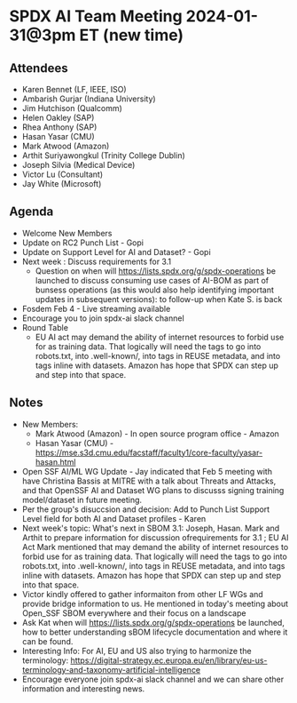 # SPDX AI Team Meeting 2024-01-31@3pm ET (new time)

## Attendees
* Karen Bennet (LF, IEEE, ISO)
* Ambarish Gurjar (Indiana University)
* Jim Hutchison (Qualcomm)
* Helen Oakley (SAP)
* Rhea Anthony (SAP)
* Hasan Yasar (CMU)
* Mark Atwood (Amazon)
* Arthit Suriyawongkul (Trinity College Dublin)
* Joseph Silvia (Medical Device)
* Victor Lu (Consultant)
* Jay White (Microsoft)

## Agenda
* Welcome New Members 
* Update on RC2 Punch List - Gopi
* Update on Support Level for AI and Dataset? - Gopi
* Next week : Discuss requirements for 3.1 
  * Question on when will https://lists.spdx.org/g/spdx-operations be launched to discuss consuming use cases of AI-BOM as part of bunsess operations (as this would also help identifying important updates in subsequent versions): to follow-up when Kate S. is back
* Fosdem Feb 4 -  Live streaming available 
* Encourage you to join spdx-ai slack channel
* Round Table 
  * EU AI act may demand the ability of internet resources to forbid use for as training data. That logically will need the tags to go into robots.txt, into .well-known/, into tags in REUSE metadata, and into tags inline with datasets.  Amazon has hope that SPDX can step up and step into that space.

## Notes
* New Members:
  * Mark Atwood (Amazon) - In open source program office - Amazon 
  * Hasan Yasar (CMU) - https://mse.s3d.cmu.edu/facstaff/faculty1/core-faculty/yasar-hasan.html
* Open SSF AI/ML WG Update - Jay indicated that Feb 5 meeting with have Christina Bassis at MITRE with a talk about Threats and Attacks, and that OpenSSF AI and Dataset WG plans to discusss signing training model/dataset in future meeting.
* Per the group's disuccsion and decision: Add to Punch List  Support Level field for both AI and Dataset profiles - Karen
* Next week's topic:  What's next in SBOM 3.1: Joseph, Hasan. Mark  and Arthit to prepare information for discussion ofrequirements for 3.1 ; EU AI Act  Mark mentioned that may demand the ability of internet resources to forbid use for as training data. That logically will need the tags to go into robots.txt, into .well-known/, into tags in REUSE metadata, and into tags inline with datasets.  Amazon has hope that SPDX can step up and step into that space.
* Victor kindly offered to gather informaiton from other LF WGs and provide bridge information to us.  He mentioned in today's meeting about Open_SSF SBOM everywhere and their focus on a landscape 
* Ask Kat  when will https://lists.spdx.org/g/spdx-operations be launched,  how to better understanding sBOM lifecycle documentation and where it can be found.
* Interesting Info: For AI, EU and US also trying to harmonize the terminology: https://digital-strategy.ec.europa.eu/en/library/eu-us-terminology-and-taxonomy-artificial-intelligence
* Encourage everyone join spdx-ai slack channel and we can share other information and interesting news.
